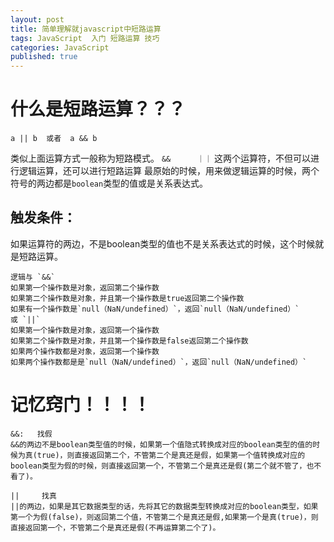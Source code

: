```yaml
---
layout: post
title: 简单理解就javascript中短路运算
tags: JavaScript  入门 短路运算 技巧
categories: JavaScript
published: true
---
```

# 什么是短路运算？？？

```
a || b  或者  a && b
```
类似上面运算方式一般称为短路模式。
 `&&`　　　`｜｜` 这两个运算符，不但可以进行逻辑运算，还可以进行短路运算
最原始的时候，用来做逻辑运算的时候，两个符号的两边都是`boolean`类型的值或是关系表达式。
## 触发条件：
如果运算符的两边，不是boolean类型的值也不是关系表达式的时候，这个时候就是短路运算。

```
逻辑与 `&&`
如果第一个操作数是对象，返回第二个操作数
如果第二个操作数是对象，并且第一个操作数是true返回第二个操作数
如果有一个操作数是`null（NaN/undefined）`，返回`null（NaN/undefined）`
或 `||`
如果第一个操作数是对象，返回第一个操作数
如果第二个操作数是对象，并且第一个操作数是false返回第二个操作数
如果两个操作数都是对象，返回第一个操作数
如果两个操作数都是是`null（NaN/undefined）`，返回`null（NaN/undefined）`
```

# 记忆窍门！！！！
 ```
&&:   找假
&&的两边不是boolean类型值的时候，如果第一个值隐式转换成对应的boolean类型的值的时候为真(true)，则直接返回第二个，不管第二个是真还是假，如果第一个值转换成对应的boolean类型为假的时候，则直接返回第一个，不管第二个是真还是假(第二个就不管了，也不看了)。

||     找真
||的两边，如果是其它数据类型的话，先将其它的数据类型转换成对应的boolean类型，如果第一个为假(false)，则返回第二个值，不管第二个是真还是假,如果第一个是真(true)，则直接返回第一个，不管第二个是真还是假(不再运算第二个了)。

 ```


